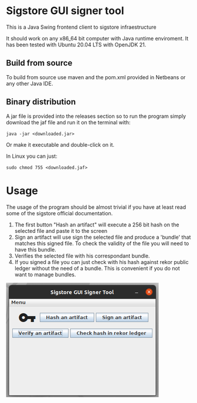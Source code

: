 # Sigstore GUI signer tool
This is a Java Swing frontend client to sigstore infraestructure


It should work on any x86_64 bit computer with Java runtime enviroment. It has been tested with Ubuntu 20.04 LTS with OpenJDK 21.

## Build from source
To build from source use maven and the pom.xml provided in Netbeans or any other Java IDE.

## Binary distribution
A jar file is provided into the releases section so to run the program simply download the jaf file and run it on the terminal with:
```
java -jar <downloaded.jar>
```
Or make it executable and double-click on it.

In Linux you can just:
```
sudo chmod 755 <downloaded.jaf>
```
# Usage
The usage of the program should be almost trivial if you have at least read some of the sigstore official documentation.

1. The first button "Hash an artifact" will execute a 256 bit hash on the selected file and paste it to the screen
2. Sign an artifact will use sign the selected file and produce a 'bundle' that matches  this signed file. To check the validity
   of the file you will need to have this bundle.
3. Verifies the selected file with his correspondant bundle.
4. If you signed a file you can just check with his hash against rekor public ledger without the need of a bundle. This is convenient
   if you do not want to manage bundles.

![image](gui-interface.png)
